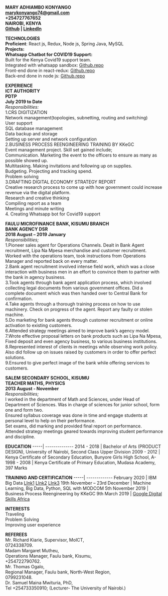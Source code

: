 **MARY ADHIAMBO KONYANGO**<br/>
**marykonyango74@gmail.com**<br/>
**+254727767652**<br/>
**NAIROBI, KENYA**<br/>
**[Github](https://github.com/adhiambokonyango) | [LinkedIn](www.linkedin.com/in/mary-konyango-4b5a63b4)**<br/>

**TECHNOLOGIES**<br/>
**Proficient**: React js, Redux, Node js, Spring Java, MySQL<br/>
**Projects:**<br/>
**Whatsapp Chatbot for COVID19 Support:**<br/>
Built for the Kenya Covid19 support team.<br/>
Integrated with whatsapp sandbox: [Github.repo](https://github.com/adhiambokonyango/adhiambo.git)<br/>
Front-end done in react-redux: [Github.repo](https://github.com/adhiambokonyango/moh.git)<br/>
Back-end done in node js: [Github.repo](https://github.com/adhiambokonyango/covid.git)<br/>

**EXPERIENCE**<br/>
**ICT AUTHORITY<br/>
PDTP<br/>
July 2019 to Date**<br/>
*Responsibilities:*<br/>
1.CRS DIGITIZATION<br/>
Network management(topologies, subnetting, routing and switching)<br/>
User support<br/>
SQL database management<br/>
Data backup and storage<br/>
Setting up server and network configuration<br/>
2.BUSINESS PROCESS REENGINEERING TRAINING BY KKeGC<br/>
Event management project. Skill set gained include;<br/>
Communication. Marketing the event to the officers to ensure as many as possible showed up.<br/>
Multitasking. Making invitations and following up on supplies.<br/>
Budgeting. Projecting and tracking spend.<br/>
Problem solving<br/>
3.DRAFTING DIGITAL ECONOMY STRATEGY REPORT<br/>
Creative research process to come up with how government could increase revenue via the digital
platform.<br/>
Research and creative thinking<br/>
Compiling report as a team<br/>
Meetings and minute writing<br/>
4. Creating Whatsapp bot for Covid19 support<br/>

**FAULU MICROFINANCE BANK, KISUMU BRANCH<br/>
BANK AGENCY DSR<br/>
2018 August – 2019 January**<br/>
*Responsibilities;*<br/>
1.Pioneer sales agent for Operations Channels. Dealt in Bank Agent recruitment, Lipa Na
Mpesa merchandise and customer recruitment.
Worked with the operations team, took instructions from Operations Manager and reported back on every
matter.<br/>
2.Bank agent recruitment involved intense field work, which was a close interaction with business men in
an effort to convince them to partner with the bank in agency business.<br/>
3.Took agents through bank agent application process, which involved collecting legal documents from
various government offices. Did a complete document which was then handed over to Central Bank for
confirmation.<br/>
4.Take agents through a thorough training process on how to use machinery. Check on progress of the
agent. Report any faulty or stolen machine.<br/>
5.Do marketing for bank agents through customer recruitment or online activation to existing customers.<br/>
6.Attended strategy meetings aimed to improve bank’s agency model.<br/>
7.Wrote effective proposal letters on bank products such as Lipa Na Mpesa, Fixed deposit and even agency
business, to various business institutions.<br/>
8.Represented interest of clients in meetings while observing work policy. Also did follow up on issues
raised by customers in order to offer perfect solutions.<br/>
9.Ensured to give perfect image of the bank while offering services to customers.<br/>

**SALEM SECONDARY SCHOOL, KISUMU<br/>
TEACHER MATHS, PHYSICS<br/>
2013 August - November**<br/>
*Responsibilities;*<br/>
I worked in the department of Math and Sciences, under Head of Department of Sciences.
Was in charge of sciences for junior school, form one and form two. <br/>
Ensured syllabus coverage was done in time and engage students at personal level to help on their
performance.<br/>
Set exams, did marking and provided final report on performance.<br/>
Attended strategy meetings geared towards improving student performance and discipline. <br/>

**EDUCATION**
-----| --------------
2014 - 2018 | Bachelor of Arts (PRODUCT DESIGN), University of Nairobi, Second Class Upper Division
2009 - 2012 | Kenya Certificate of Secondary Education, Bunyore Girls High School, A-
1998 - 2008 | Kenya Certificate of Primary Education, Mudasa Academy, 397 Marks

**TRAINING AND CERTIFICATION**
-----| -------------
February 2020 | IBM Big Data [LInk1](https://www.youracclaim.com/badges/f5890310-255c-4edc-9bdd-10ebb61b74a1/linked_in_profile) [LInk2](https://www.youracclaim.com/badges/9de69ece-b9dd-4d7f-b5ae-748ec09da471/linked_in_profile) [LInk3](https://www.youracclaim.com/badges/aa4155ad-b044-4489-b1b4-495cbb4a1ee3/linked_in_profile)
19th November – 23rd December | Machine Learning, Big Data, Python, SQL with MODCOM
5th November 2019 | Business Process Reengineering by KKeGC
9th March 2019 | [Google Digital Skills Africa](HTTPS://GOO.GL/y4UjgN)

**INTERESTS**<br/>
Traveling<br/>
Problem Solving<br/>
Improving user experience<br/>

**REFEREES**<br/>
Mr. Richard Kiarie, Supervisor, MoICT,<br/>
0724338709.<br/>
Madam Margaret Mutheu,<br/>
Operations Manager, Faulu bank, Kisumu,<br/>
+254722790762.<br/>
Mr. Thomas Ogalo,<br/>
Regional Manager, Faulu bank, North-West Region,<br/>
0799231048.<br/>
Dr. Samuel Maina Mwituria, PhD,<br/>
Tel +254733350910; (Lecturer- The University of Nairobi.)<br/>
